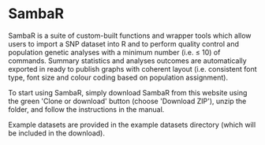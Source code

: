 # SambaR

SambaR is a suite of custom-built functions and wrapper tools which allow users to import a SNP dataset into R and to perform quality control and population genetic analyses with a minimum number (i.e. ≤ 10) of commands. Summary statistics and analyses outcomes are automatically exported in ready to publish graphs with coherent layout (i.e. consistent font type, font size and colour coding based on population assignment).

To start using SambaR, simply download SambaR from this website using the green 'Clone or download' button (choose 'Download ZIP'), unzip the folder, and follow the instructions in the manual.

Example datasets are provided in the example datasets directory (which will be included in the download).
